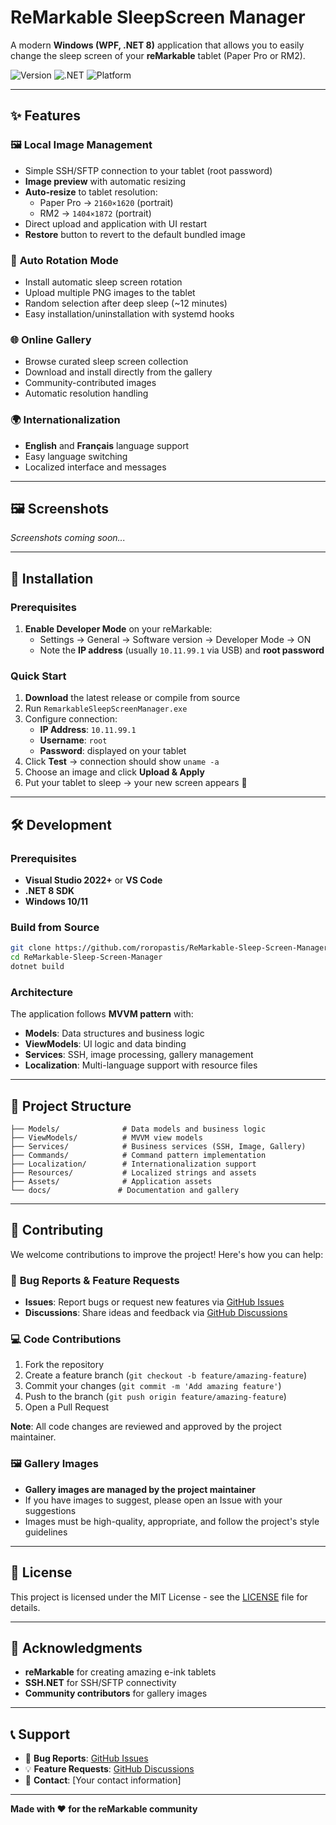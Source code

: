 # ReMarkable SleepScreen Manager

A modern **Windows (WPF, .NET 8)** application that allows you to easily change the sleep screen of your **reMarkable** tablet (Paper Pro or RM2).  

![Version](https://img.shields.io/badge/version-0.0.2-blue.svg)
![.NET](https://img.shields.io/badge/.NET-8.0-purple.svg)
![Platform](https://img.shields.io/badge/platform-Windows-lightgrey.svg)

---

## ✨ Features

### 🖼️ **Local Image Management**
- Simple SSH/SFTP connection to your tablet (root password)
- **Image preview** with automatic resizing
- **Auto-resize** to tablet resolution:
  - Paper Pro → `2160×1620` (portrait)
  - RM2 → `1404×1872` (portrait)
- Direct upload and application with UI restart
- **Restore** button to revert to the default bundled image

### 🔄 **Auto Rotation Mode**
- Install automatic sleep screen rotation
- Upload multiple PNG images to the tablet
- Random selection after deep sleep (~12 minutes)
- Easy installation/uninstallation with systemd hooks

### 🌐 **Online Gallery**
- Browse curated sleep screen collection
- Download and install directly from the gallery
- Community-contributed images
- Automatic resolution handling

### 🌍 **Internationalization**
- **English** and **Français** language support
- Easy language switching
- Localized interface and messages

---

## 🖼️ Screenshots

*Screenshots coming soon...*

---

## 🔧 Installation

### Prerequisites
1. **Enable Developer Mode** on your reMarkable:
   - Settings → General → Software version → Developer Mode → ON
   - Note the **IP address** (usually `10.11.99.1` via USB) and **root password**

### Quick Start
1. **Download** the latest release or compile from source
2. Run `RemarkableSleepScreenManager.exe`
3. Configure connection:
   - **IP Address**: `10.11.99.1`
   - **Username**: `root`
   - **Password**: displayed on your tablet
4. Click **Test** → connection should show `uname -a`
5. Choose an image and click **Upload & Apply**
6. Put your tablet to sleep → your new screen appears 🎉

---

## 🛠️ Development

### Prerequisites
- **Visual Studio 2022+** or **VS Code**
- **.NET 8 SDK**
- **Windows 10/11**

### Build from Source
```bash
git clone https://github.com/roropastis/ReMarkable-Sleep-Screen-Manager.git
cd ReMarkable-Sleep-Screen-Manager
dotnet build
```

### Architecture
The application follows **MVVM pattern** with:
- **Models**: Data structures and business logic
- **ViewModels**: UI logic and data binding
- **Services**: SSH, image processing, gallery management
- **Localization**: Multi-language support with resource files

---

## 📁 Project Structure

```
├── Models/              # Data models and business logic
├── ViewModels/          # MVVM view models
├── Services/            # Business services (SSH, Image, Gallery)
├── Commands/            # Command pattern implementation
├── Localization/        # Internationalization support
├── Resources/           # Localized strings and assets
├── Assets/              # Application assets
└── docs/               # Documentation and gallery
```

---

## 🤝 Contributing

We welcome contributions to improve the project! Here's how you can help:

### 🐛 **Bug Reports & Feature Requests**
- **Issues**: Report bugs or request new features via [GitHub Issues](https://github.com/roropastis/ReMarkable-Sleep-Screen-Manager/issues)
- **Discussions**: Share ideas and feedback via [GitHub Discussions](https://github.com/roropastis/ReMarkable-Sleep-Screen-Manager/discussions)

### 💻 **Code Contributions**
1. Fork the repository
2. Create a feature branch (`git checkout -b feature/amazing-feature`)
3. Commit your changes (`git commit -m 'Add amazing feature'`)
4. Push to the branch (`git push origin feature/amazing-feature`)
5. Open a Pull Request

**Note**: All code changes are reviewed and approved by the project maintainer.

### 🖼️ **Gallery Images**
- **Gallery images are managed by the project maintainer**
- If you have images to suggest, please open an Issue with your suggestions
- Images must be high-quality, appropriate, and follow the project's style guidelines

---

## 📄 License

This project is licensed under the MIT License - see the [LICENSE](LICENSE) file for details.

---

## 🙏 Acknowledgments

- **reMarkable** for creating amazing e-ink tablets
- **SSH.NET** for SSH/SFTP connectivity
- **Community contributors** for gallery images

---

## 📞 Support

- 🐛 **Bug Reports**: [GitHub Issues](https://github.com/roropastis/ReMarkable-Sleep-Screen-Manager/issues)
- 💡 **Feature Requests**: [GitHub Discussions](https://github.com/roropastis/ReMarkable-Sleep-Screen-Manager/discussions)
- 📧 **Contact**: [Your contact information]

---

**Made with ❤️ for the reMarkable community**
